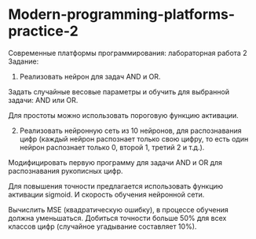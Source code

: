 # Modern-programming-platforms-practice-2
Современные платформы программирования: лабораторная работа 2
Задание:

1. Реализовать нейрон для задач AND и OR.
   
Задать случайные весовые параметры и обучить для выбранной задачи: AND или OR.

Для простоты можно использовать пороговую функцию активации.

2. Реализовать нейронную сеть из 10 нейронов, для распознавания цифр (каждый нейрон распознает только свою цифру, то есть один нейрон распознает только 0, второй 1, третий 2 и т.д.).
   
Модифицировать первую программу для задачи AND и OR для распознавания рукописных цифр.

Для повышения точности предлагается использовать функцию активации sigmoid. И скорость обучения нейронной сети.

Вычислить MSE (квадратическую ошибку), в процессе обучения должна уменьшаться. Добиться точности больше 50% для всех классов цифр (случайное угадывание составляет 10%).

